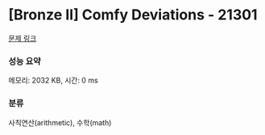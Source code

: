 # [Bronze II] Comfy Deviations - 21301 

[문제 링크](https://www.acmicpc.net/problem/21301) 

### 성능 요약

메모리: 2032 KB, 시간: 0 ms

### 분류

사칙연산(arithmetic), 수학(math)


